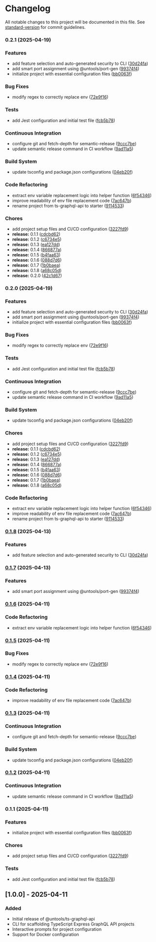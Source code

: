 # Changelog

All notable changes to this project will be documented in this file. See [standard-version](https://github.com/conventional-changelog/standard-version) for commit guidelines.

### 0.2.1 (2025-04-19)


### Features

* add feature selection and auto-generated security to CLI ([30d24fa](https://github.com/miracleonyenma/untools-starter/commit/30d24fa6b998a3ae1e5563b407e6e8e99340d09f))
* add smart port assignment using @untools/port-gen ([99374f4](https://github.com/miracleonyenma/untools-starter/commit/99374f4f744f563eb335abb76ff3412f2a0cefcb))
* initialize project with essential configuration files ([bb0063f](https://github.com/miracleonyenma/untools-starter/commit/bb0063fa6c17bc11ea02912ec3552b487d476b7a))


### Bug Fixes

* modify regex to correctly replace env ([72e9f16](https://github.com/miracleonyenma/untools-starter/commit/72e9f1648272c25a27e7971c2f7c7b9cd7e44cdd))


### Tests

* add Jest configuration and initial test file ([fcb5b78](https://github.com/miracleonyenma/untools-starter/commit/fcb5b7835884f1f21d8497d386a28769994109d0))


### Continuous Integration

* configure git and fetch-depth for semantic-release ([9ccc7be](https://github.com/miracleonyenma/untools-starter/commit/9ccc7be8a8279c4440059a8362a5803a0abfe2e0))
* update semantic release command in CI workflow ([9ad11a5](https://github.com/miracleonyenma/untools-starter/commit/9ad11a521b601994f30a01ff1ebccab0acffadc9))


### Build System

* update tsconfig and package.json configurations ([04eb20f](https://github.com/miracleonyenma/untools-starter/commit/04eb20f35d1c15fca2e27c1ab4a4727d6ab1e5ad))


### Code Refactoring

* extract env variable replacement logic into helper function ([6f54346](https://github.com/miracleonyenma/untools-starter/commit/6f543461137b1cff8c48c870cb0f54e778ae0896))
* improve readability of env file replacement code ([7ac647b](https://github.com/miracleonyenma/untools-starter/commit/7ac647b263eba8de5e4e276d68e58be225c2cb05))
* rename project from ts-graphql-api to starter ([9114533](https://github.com/miracleonyenma/untools-starter/commit/9114533f10fac0f059f02e83bf68c55935ce8c7b))


### Chores

* add project setup files and CI/CD configuration ([3227fd9](https://github.com/miracleonyenma/untools-starter/commit/3227fd9449a7b74258ed94e44e8f563ef75fe41b))
* **release:** 0.1.1 ([cdcbd62](https://github.com/miracleonyenma/untools-starter/commit/cdcbd62bde1a0490c9cb4ada0e687e5172241842))
* **release:** 0.1.2 ([c6734e5](https://github.com/miracleonyenma/untools-starter/commit/c6734e5f4a48696b8fd7d955303ad97319fd022b))
* **release:** 0.1.3 ([ea127dd](https://github.com/miracleonyenma/untools-starter/commit/ea127ddfc955c65999db818541a5292f38c19927))
* **release:** 0.1.4 ([866877a](https://github.com/miracleonyenma/untools-starter/commit/866877a362f81e337f9b0839bb9df4e9dfd9f967))
* **release:** 0.1.5 ([b4faa63](https://github.com/miracleonyenma/untools-starter/commit/b4faa63f87eca9a36f48d6610eb05b1c57b16694))
* **release:** 0.1.6 ([088d7d6](https://github.com/miracleonyenma/untools-starter/commit/088d7d6581aa14f4c486a227e5d8e0ba75e16966))
* **release:** 0.1.7 ([1b0baea](https://github.com/miracleonyenma/untools-starter/commit/1b0baeaa7eb124bfe8f7832c740ef1f889d9881b))
* **release:** 0.1.8 ([a68c05d](https://github.com/miracleonyenma/untools-starter/commit/a68c05dce8668a539cbf6ac0613d940d2c8dff21))
* **release:** 0.2.0 ([42c1d67](https://github.com/miracleonyenma/untools-starter/commit/42c1d67ff0b253b1e3cb2aa3be37924acfeaa256))

### 0.2.0 (2025-04-19)

### Features

- add feature selection and auto-generated security to CLI ([30d24fa](https://github.com/miracleonyenma/untools-starter/commit/30d24fa6b998a3ae1e5563b407e6e8e99340d09f))
- add smart port assignment using @untools/port-gen ([99374f4](https://github.com/miracleonyenma/untools-starter/commit/99374f4f744f563eb335abb76ff3412f2a0cefcb))
- initialize project with essential configuration files ([bb0063f](https://github.com/miracleonyenma/untools-starter/commit/bb0063fa6c17bc11ea02912ec3552b487d476b7a))

### Bug Fixes

- modify regex to correctly replace env ([72e9f16](https://github.com/miracleonyenma/untools-starter/commit/72e9f1648272c25a27e7971c2f7c7b9cd7e44cdd))

### Tests

- add Jest configuration and initial test file ([fcb5b78](https://github.com/miracleonyenma/untools-starter/commit/fcb5b7835884f1f21d8497d386a28769994109d0))

### Continuous Integration

- configure git and fetch-depth for semantic-release ([9ccc7be](https://github.com/miracleonyenma/untools-starter/commit/9ccc7be8a8279c4440059a8362a5803a0abfe2e0))
- update semantic release command in CI workflow ([9ad11a5](https://github.com/miracleonyenma/untools-starter/commit/9ad11a521b601994f30a01ff1ebccab0acffadc9))

### Build System

- update tsconfig and package.json configurations ([04eb20f](https://github.com/miracleonyenma/untools-starter/commit/04eb20f35d1c15fca2e27c1ab4a4727d6ab1e5ad))

### Chores

- add project setup files and CI/CD configuration ([3227fd9](https://github.com/miracleonyenma/untools-starter/commit/3227fd9449a7b74258ed94e44e8f563ef75fe41b))
- **release:** 0.1.1 ([cdcbd62](https://github.com/miracleonyenma/untools-starter/commit/cdcbd62bde1a0490c9cb4ada0e687e5172241842))
- **release:** 0.1.2 ([c6734e5](https://github.com/miracleonyenma/untools-starter/commit/c6734e5f4a48696b8fd7d955303ad97319fd022b))
- **release:** 0.1.3 ([ea127dd](https://github.com/miracleonyenma/untools-starter/commit/ea127ddfc955c65999db818541a5292f38c19927))
- **release:** 0.1.4 ([866877a](https://github.com/miracleonyenma/untools-starter/commit/866877a362f81e337f9b0839bb9df4e9dfd9f967))
- **release:** 0.1.5 ([b4faa63](https://github.com/miracleonyenma/untools-starter/commit/b4faa63f87eca9a36f48d6610eb05b1c57b16694))
- **release:** 0.1.6 ([088d7d6](https://github.com/miracleonyenma/untools-starter/commit/088d7d6581aa14f4c486a227e5d8e0ba75e16966))
- **release:** 0.1.7 ([1b0baea](https://github.com/miracleonyenma/untools-starter/commit/1b0baeaa7eb124bfe8f7832c740ef1f889d9881b))
- **release:** 0.1.8 ([a68c05d](https://github.com/miracleonyenma/untools-starter/commit/a68c05dce8668a539cbf6ac0613d940d2c8dff21))

### Code Refactoring

- extract env variable replacement logic into helper function ([6f54346](https://github.com/miracleonyenma/untools-starter/commit/6f543461137b1cff8c48c870cb0f54e778ae0896))
- improve readability of env file replacement code ([7ac647b](https://github.com/miracleonyenma/untools-starter/commit/7ac647b263eba8de5e4e276d68e58be225c2cb05))
- rename project from ts-graphql-api to starter ([9114533](https://github.com/miracleonyenma/untools-starter/commit/9114533f10fac0f059f02e83bf68c55935ce8c7b))

### [0.1.8](https://github.com/miracleonyenma/untools-ts-graphql-api/compare/v0.1.7...v0.1.8) (2025-04-13)

### Features

- add feature selection and auto-generated security to CLI ([30d24fa](https://github.com/miracleonyenma/untools-ts-graphql-api/commit/30d24fa6b998a3ae1e5563b407e6e8e99340d09f))

### [0.1.7](https://github.com/miracleonyenma/untools-ts-graphql-api/compare/v0.1.6...v0.1.7) (2025-04-13)

### Features

- add smart port assignment using @untools/port-gen ([99374f4](https://github.com/miracleonyenma/untools-ts-graphql-api/commit/99374f4f744f563eb335abb76ff3412f2a0cefcb))

### [0.1.6](https://github.com/miracleonyenma/untools-ts-graphql-api/compare/v0.1.5...v0.1.6) (2025-04-11)

### Code Refactoring

- extract env variable replacement logic into helper function ([6f54346](https://github.com/miracleonyenma/untools-ts-graphql-api/commit/6f543461137b1cff8c48c870cb0f54e778ae0896))

### [0.1.5](https://github.com/miracleonyenma/untools-ts-graphql-api/compare/v0.1.4...v0.1.5) (2025-04-11)

### Bug Fixes

- modify regex to correctly replace env ([72e9f16](https://github.com/miracleonyenma/untools-ts-graphql-api/commit/72e9f1648272c25a27e7971c2f7c7b9cd7e44cdd))

### [0.1.4](https://github.com/miracleonyenma/untools-ts-graphql-api/compare/v0.1.3...v0.1.4) (2025-04-11)

### Code Refactoring

- improve readability of env file replacement code ([7ac647b](https://github.com/miracleonyenma/untools-ts-graphql-api/commit/7ac647b263eba8de5e4e276d68e58be225c2cb05))

### [0.1.3](https://github.com/miracleonyenma/untools-ts-graphql-api/compare/v0.1.2...v0.1.3) (2025-04-11)

### Continuous Integration

- configure git and fetch-depth for semantic-release ([9ccc7be](https://github.com/miracleonyenma/untools-ts-graphql-api/commit/9ccc7be8a8279c4440059a8362a5803a0abfe2e0))

### Build System

- update tsconfig and package.json configurations ([04eb20f](https://github.com/miracleonyenma/untools-ts-graphql-api/commit/04eb20f35d1c15fca2e27c1ab4a4727d6ab1e5ad))

### [0.1.2](https://github.com/miracleonyenma/untools-ts-graphql-api/compare/v0.1.1...v0.1.2) (2025-04-11)

### Continuous Integration

- update semantic release command in CI workflow ([9ad11a5](https://github.com/miracleonyenma/untools-ts-graphql-api/commit/9ad11a521b601994f30a01ff1ebccab0acffadc9))

### 0.1.1 (2025-04-11)

### Features

- initialize project with essential configuration files ([bb0063f](https://github.com/miracleonyenma/untools-ts-graphql-api/commit/bb0063fa6c17bc11ea02912ec3552b487d476b7a))

### Chores

- add project setup files and CI/CD configuration ([3227fd9](https://github.com/miracleonyenma/untools-ts-graphql-api/commit/3227fd9449a7b74258ed94e44e8f563ef75fe41b))

### Tests

- add Jest configuration and initial test file ([fcb5b78](https://github.com/miracleonyenma/untools-ts-graphql-api/commit/fcb5b7835884f1f21d8497d386a28769994109d0))

## [1.0.0] - 2025-04-11

### Added

- Initial release of @untools/ts-graphql-api
- CLI for scaffolding TypeScript Express GraphQL API projects
- Interactive prompts for project configuration
- Support for Docker configuration

